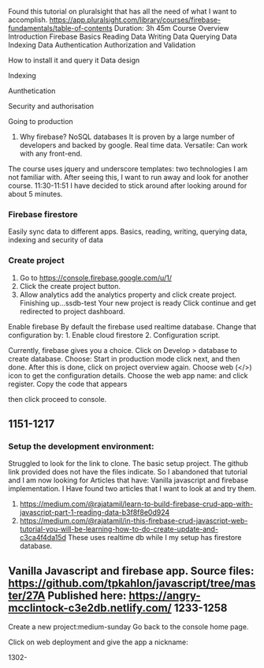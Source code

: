 Found this tutorial on pluralsight that has all the need of what I want to accomplish.
https://app.pluralsight.com/library/courses/firebase-fundamentals/table-of-contents
Duration: 3h 45m
Course Overview
Introduction
Firebase Basics
Reading Data
Writing Data
Querying Data
Indexing Data
Authentication
Authorization and Validation


How to install it and query it
Data design

Indexing

Aunthetication

Security and authorisation

Going to production

1. Why firebase?
NoSQL databases
It is proven by a large number of developers and backed by google.
Real time data.
Versatile: Can work with any front-end.

The course uses jquery and underscore templates: two technologies I am not familiar with.
After seeing this, I want to run away and look for another course.
11:30-11:51
I have decided to stick around after looking around for about 5 minutes.

### Firebase firestore
Easily sync data to different apps.
Basics, reading, writing, querying data, indexing and security of data

### Create project
1. Go to https://console.firebase.google.com/u/1/
2. Click the create project button.
3. Allow analytics add the analytics property and click create project.
    Finishing up…ssdb-test
Your new project is ready
Click continue and get redirected to project dashboard.

Enable firebase
By default the firebase used realtime database. Change that configuration by:
    1. Enable cloud firestore
    2. Configuration script.

Currently, firebase gives you a choice.
Click on Develop > database to create database.
Choose: Start in production mode
click next, and then done.
After this is done, click on project overview again.
Choose web (</>) icon to get the configuration details.
Choose the web app name: 
and click register.
Copy the code that appears

<!-- The core Firebase JS SDK is always required and must be listed first -->
<script src="https://www.gstatic.com/firebasejs/7.14.0/firebase-app.js"></script>

<!-- TODO: Add SDKs for Firebase products that you want to use
     https://firebase.google.com/docs/web/setup#available-libraries -->
<script src="https://www.gstatic.com/firebasejs/7.14.0/firebase-analytics.js"></script>

<script>
  // Your web app's Firebase configuration
  var firebaseConfig = {
    apiKey: "AIzaSyCznAjymiDvNREhQEHDeJxoZHZJZiS_kIo",
    authDomain: "ssdb-test.firebaseapp.com",
    databaseURL: "https://ssdb-test.firebaseio.com",
    projectId: "ssdb-test",
    storageBucket: "ssdb-test.appspot.com",
    messagingSenderId: "914852613263",
    appId: "1:914852613263:web:12ff66e91be80715c6f4fa",
    measurementId: "G-4SXN5R7T9Q"
  };
  // Initialize Firebase
  firebase.initializeApp(firebaseConfig);
  firebase.analytics();
</script>

then click proceed to console.

1151-1217
---------------------------------------------------------------
### Setup the development environment:


Struggled to look for the link to clone. The basic setup project. The github link provided does not have the files indicate. So I abandoned that tutorial and I am now looking for Articles that have:
Vanilla javascript and firebase implementation.
I Have found two articles that I want to look at and try them.
1. https://medium.com/@rajatamil/learn-to-build-firebase-crud-app-with-javascript-part-1-reading-data-b3f8f8e0d924
2. https://medium.com/@rajatamil/in-this-firebase-crud-javascript-web-tutorial-you-will-be-learning-how-to-do-create-update-and-c3ca4f4da15d
These uses realtime db while I my setup has firestore database.

Vanilla Javascript and firebase app.
Source files: https://github.com/tpkahlon/javascript/tree/master/27A
Published here: https://angry-mcclintock-c3e2db.netlify.com/
1233-1258
------------------------------------------------------------------
Create a new project:medium-sunday
Go back to the console home page.

Click on web deployment and give the app a nickname: 
<!-- The core Firebase JS SDK is always required and must be listed first -->
<script src="https://www.gstatic.com/firebasejs/7.14.0/firebase-app.js"></script>

<!-- TODO: Add SDKs for Firebase products that you want to use
     https://firebase.google.com/docs/web/setup#available-libraries -->
<script src="https://www.gstatic.com/firebasejs/7.14.0/firebase-analytics.js"></script>

<script>
  // Your web app's Firebase configuration
  var firebaseConfig = {
    apiKey: "AIzaSyC_-aEzOYrB4AcTRTpJECjcrpLnRS4AmH8",
    authDomain: "medium-sunday.firebaseapp.com",
    databaseURL: "https://medium-sunday.firebaseio.com",
    projectId: "medium-sunday",
    storageBucket: "medium-sunday.appspot.com",
    messagingSenderId: "1037577406253",
    appId: "1:1037577406253:web:8d8c44df2fe203cc6cb5a4",
    measurementId: "G-V1GDKZ4HDK"
  };
  // Initialize Firebase
  firebase.initializeApp(firebaseConfig);
  firebase.analytics();
</script>




1302-


